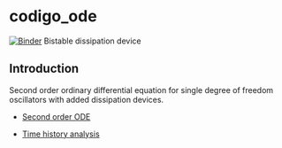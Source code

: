 # codigo_ode

[![Binder](https://mybinder.org/badge_logo.svg)](https://mybinder.org/v2/gh/jgomezc1/codigo_ode/master)
Bistable dissipation device

## Introduction

Second order ordinary differential equation for single degree of freedom oscillators with added dissipation devices.

* [Second order ODE](https://nbviewer.jupyter.org/github/jgomezc1/codigo_ode/blob/master/ODEs.ipynb)

* [Time history analysis](https://nbviewer.jupyter.org/github/jgomezc1/codigo_ode/blob/master/device_ntha.ipynb)
